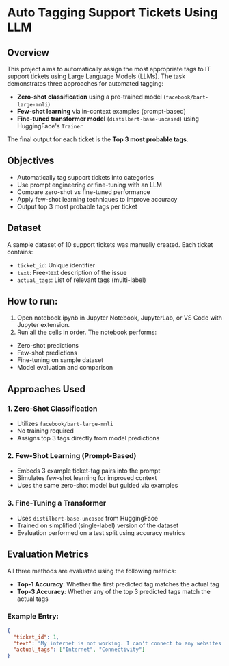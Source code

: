 # Auto Tagging Support Tickets Using LLM

## Overview

This project aims to automatically assign the most appropriate tags to IT support tickets using Large Language Models (LLMs). The task demonstrates three approaches for automated tagging:

- **Zero-shot classification** using a pre-trained model (`facebook/bart-large-mnli`)
- **Few-shot learning** via in-context examples (prompt-based)
- **Fine-tuned transformer model** (`distilbert-base-uncased`) using HuggingFace's `Trainer`

The final output for each ticket is the **Top 3 most probable tags**.


## Objectives

- Automatically tag support tickets into categories
- Use prompt engineering or fine-tuning with an LLM
- Compare zero-shot vs fine-tuned performance
- Apply few-shot learning techniques to improve accuracy
- Output top 3 most probable tags per ticket

## Dataset

A sample dataset of 10 support tickets was manually created. Each ticket contains:
- `ticket_id`: Unique identifier
- `text`: Free-text description of the issue
- `actual_tags`: List of relevant tags (multi-label)

## How to run:
1. Open notebook.ipynb in Jupyter Notebook, JupyterLab, or VS Code with Jupyter extension.
2. Run all the cells in order.
The notebook performs:
- Zero-shot predictions
- Few-shot predictions
- Fine-tuning on sample dataset
- Model evaluation and comparison

## Approaches Used

### 1. Zero-Shot Classification
- Utilizes `facebook/bart-large-mnli`
- No training required
- Assigns top 3 tags directly from model predictions

### 2. Few-Shot Learning (Prompt-Based)
- Embeds 3 example ticket-tag pairs into the prompt
- Simulates few-shot learning for improved context
- Uses the same zero-shot model but guided via examples

### 3. Fine-Tuning a Transformer
- Uses `distilbert-base-uncased` from HuggingFace
- Trained on simplified (single-label) version of the dataset
- Evaluation performed on a test split using accuracy metrics

## Evaluation Metrics

All three methods are evaluated using the following metrics:

- **Top-1 Accuracy**: Whether the first predicted tag matches the actual tag
- **Top-3 Accuracy**: Whether any of the top 3 predicted tags match the actual tags

### Example Entry:
```json
{
  "ticket_id": 1,
  "text": "My internet is not working. I can't connect to any websites.",
  "actual_tags": ["Internet", "Connectivity"]
}
